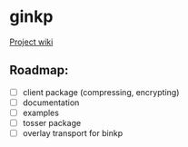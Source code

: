 # ginkp

[Project wiki](https://github.com/ninedraft/ginkp/wiki)

## Roadmap:
- [ ] client package (compressing, encrypting)
- [ ] documentation
- [ ] examples
- [ ] tosser package
- [ ] overlay transport for binkp

